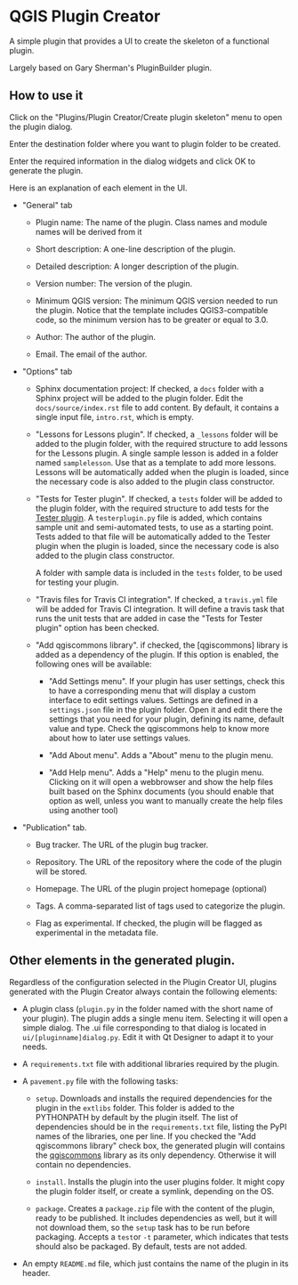 # QGIS Plugin Creator

A simple plugin that provides a UI to create the skeleton of a functional plugin.

Largely based on Gary Sherman's PluginBuilder plugin.

## How to use it

Click on the "Plugins/Plugin Creator/Create plugin skeleton" menu to open the plugin dialog.

Enter the destination folder where you want to plugin folder to be created.

Enter the required information in the dialog widgets and click OK to generate the plugin.

Here is an explanation of each element in the UI.

* "General" tab

	* Plugin name: The name of the plugin. Class names and module names will be derived from it

	* Short description: A one-line description of the plugin.

	* Detailed description: A longer description of the plugin.

	* Version number: The version of the plugin.

	* Minimum QGIS version: The minimum QGIS version needed to run the plugin. Notice that the template includes QGIS3-compatible code, so the minimum version has to be greater or equal to 3.0. 

	* Author: The author of the plugin.

	* Email. The email of the author.


* "Options" tab

	* Sphinx documentation project: If checked, a `docs` folder with a Sphinx project will be added to the plugin folder. Edit the `docs/source/index.rst` file to add content. By default, it contains a single input file, `intro.rst`, which is empty.

	* "Lessons for Lessons plugin". If checked, a `_lessons` folder will be added to the plugin folder, with the required structure to add lessons for the Lessons plugin. A single sample lesson is added in a folder named `samplelesson`. Use that as a template to add more lessons. Lessons will be automatically added when the plugin is loaded, since the necessary code is also added to the plugin class constructor.

	* "Tests for Tester plugin". If checked, a `tests` folder will be added to the plugin folder, with the required structure to add tests for the [Tester plugin](https://github.com/boundlessgeo/qgis-tester-plugin). A `testerplugin.py` file is added, which contains sample unit and semi-automated tests, to use as a starting point. Tests added to that file will be automatically added to the Tester plugin when the plugin is loaded, since the necessary code is also added to the plugin class constructor.

		A folder with sample data is included in the `tests` folder, to be used for testing your plugin.

	* "Travis files for Travis CI integration". If checked, a `travis.yml` file will be added for Travis CI integration. It will define a travis task that runs the unit tests that are added in case the "Tests for Tester plugin" option has been checked.

	* "Add qgiscommons library". if checked, the [qgiscommons] library is added as a dependency of the plugin. If this option is enabled, the following ones will be available:

		* "Add Settings menu". If your plugin has user settings, check this to have a corresponding menu that will display a custom interface to edit settings values. Settings are defined in a `settings.json` file in the plugin folder. Open it and edit there the settings that you need for your plugin, defining its name, default value and type. Check the qgiscommons help to know more about how to later use settings values.

		* "Add About menu". Adds a "About" menu to the plugin menu.

		* "Add Help menu". Adds a "Help" menu to the plugin menu. Clicking on it will open a webbrowser and show the help files built based on the Sphinx documents (you should enable that option as well, unless you want to manually create the help files using another tool)

* "Publication" tab.

	* Bug tracker.  The URL of the plugin bug tracker.

	* Repository. The URL of the repository where the code of the plugin will be stored.

	* Homepage. The URL of the plugin project homepage (optional)

	* Tags. A comma-separated list of tags used to categorize the plugin.

	* Flag as experimental. If checked, the plugin will be flagged as experimental in the metadata file.

## Other elements in the generated plugin.

Regardless of the configuration selected in the Plugin Creator UI, plugins generated with the Plugin Creator always contain the following elements:


* A plugin class (`plugin.py` in the folder named with the short name of your plugin). The plugin adds a single menu item. Selecting it will open a simple dialog. The .ui file corresponding to that dialog is located in `ui/[pluginname]dialog.py`. Edit it with Qt Designer to adapt it to your needs.

* A `requirements.txt` file with additional libraries required by the plugin.

* A `pavement.py` file with the following tasks:

    + `setup`. Downloads and installs the required dependencies for the plugin  in the `extlibs` folder. This folder is added to the PYTHONPATH by default by the plugin itself. The list of dependencies should be in the `requirements.txt` file, listing the PyPI names of the libraries, one per line. If you checked the "Add qgiscommons library" check box, the generated plugin will contains the [qgiscommons](https://github.com/boundlessgeo/lib-qgis-commons) library as its only dependency. Otherwise it will contain no dependencies.

    + `install`. Installs the plugin into the user plugins folder. It might copy the plugin folder itself, or create a symlink, depending on the OS.

    + `package`. Creates a `package.zip` file with the content of the plugin, ready to be published. It includes dependencies as well, but it will not download them, so the `setup` task has to be run before packaging. Accepts a `test`or `-t` parameter, which indicates that tests should also be packaged. By default, tests are not added.

* An empty `README.md` file, which just contains the name of the plugin in its header.



